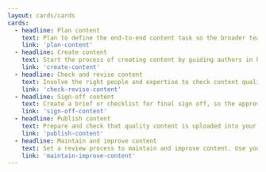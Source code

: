 ```yaml
---
layout: cards/cards
cards:
  - headline: Plan content
    text: Plan to define the end-to-end content task so the broader team has clarity about user needs and business goals.
    link: 'plan-content'
  - headline: Create content
    text: Start the process of creating content by guiding authors in how to write for plain English and web standards.
    link: 'create-content'
  - headline: Check and revise content
    text: Involve the right people and expertise to check content quality before revising and final sign off.
    link: 'check-revise-content'
  - headline: Sign-off content
    text: Create a brief or checklist for final sign off, so the approver knows what they need to do.
    link: 'sign-off-content'
  - headline: Publish content
    text: Prepare and check that quality content is uploaded into your CMS platform and, publish it live.
    link: 'publish-content'
  - headline: Maintain and improve content
    text: Set a review process to maintain and improve content. Use your data to keep it relevant for your users.
    link: 'maintain-improve-content'
---
```


